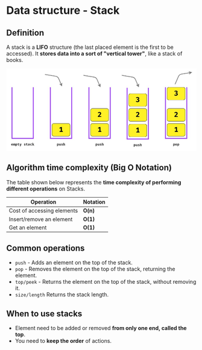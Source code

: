 # Data structure - Stack

## Definition

A stack is a **LIFO** structure (the last placed element is the first to be accessed). It **stores data into a sort of "vertical tower"**, like a stack of books.

<img src="../assets/stack.jpg">

## Algorithm time complexity (Big O Notation)

The table shown below represents the **time complexity of performing different operations** on Stacks.

| Operation                  | Notation |
| -------------------------- | -------- |
| Cost of accessing elements | **O(n)** |
| Insert/remove an element   | **O(1)** |
| Get an element             | **O(1)** |

## Common operations

- `push` - Adds an element on the top of the stack.
- `pop` - Removes the element on the top of the stack, returning the element.
- `top/peek` - Returns the element on the top of the stack, without removing it.
- `size/length` Returns the stack length.

## When to use stacks

- Element need to be added or removed **from only one end, called the top**.
- You need to **keep the order** of actions.
